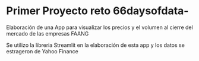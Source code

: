 # Primer Proyecto reto 66daysofdata-
Elaboración de una App para visualizar los precios y el volumen al cierre del mercado de las empresas FAANG

Se utilizo la libreria Streamlit en la elaboración de esta app y los datos se estrageron de Yahoo Finance 
